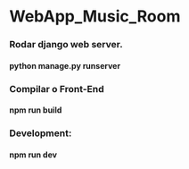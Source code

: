 # WebApp_Music_Room

### Rodar django web server.
#### python manage.py runserver

### Compilar o Front-End

#### npm run build

### Development:

#### npm run dev
